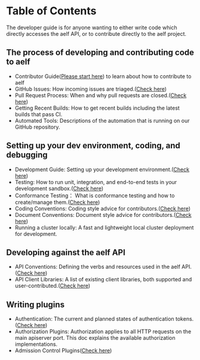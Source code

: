 # Table of Contents
The developer guide is for anyone wanting to either write code which directly accesses the aelf API, or to contribute directly to the aelf project. 

## The process of developing and contributing code to aelf

- Contributor Guide([Please start here](https://github.com/AElfProject/aelf-community/blob/main/getstarted.md)) to learn about how to contribute to aelf
- GitHub Issues: How incoming issues are triaged.([Check here](https://github.com/AElfProject/aelf-community/issues))
- Pull Request Process: When and why pull requests are closed.([Check here](https://github.com/AElfProject/aelf-community/blob/main/guidepull.md))
- Getting Recent Builds: How to get recent builds including the latest builds that pass CI.
- Automated Tools: Descriptions of the automation that is running on our GitHub repository.

## Setting up your dev environment, coding, and debugging

- Development Guide: Setting up your development environment.([Check here](https://docs.aelf.io/en/latest/getting-started/development-environment/environment-setup.html))
- Testing: How to run unit, integration, and end-to-end tests in your development sandbox.([Check here](https://docs.aelf.io/en/latest/tutorials/testnet.html))
- Conformance Testing： What is conformance testing and how to create/manage them.([Check here](https://docs.aelf.io/en/latest/tutorials/testnet.html))
- Coding Conventions: Coding style advice for contributors.([Check here](https://github.com/AElfProject/AElf/blob/dev/CODE_OF_CONDUCT.md))
- Document Conventions: Document style advice for contributors.([Check here](https://github.com/AElfProject/AElf/blob/dev/CODE_OF_CONDUCT.md))
- Running a cluster locally: A fast and lightweight local cluster deployment for development.

## Developing against the aelf API

- API Conventions:  Defining the verbs and resources used in the aelf API.([Check here](https://github.com/AElfProject/AElf/blob/dev/docs-sphinx/resources/wallet-and-explorer/explorer-api.md))
- API Client Libraries: A list of existing client libraries, both supported and user-contributed.([Check here](https://github.com/AElfProject/AElf/blob/dev/docs/resources/wallet-and-explorer/explorer-api.md))

## Writing plugins

- Authentication: The current and planned states of authentication tokens.([Check here](https://github.com/AElfProject/AElf/blob/dev/src/AElf.Runtime.CSharp.ExecutiveTokenPlugin/ExecutiveTokenPluginCSharpRuntimeAElfModule.cs))
- Authorization Plugins: Authorization applies to all HTTP requests on the main apiserver port. This doc explains the available authorization implementations.
- Admission Control Plugins([Check here](https://github.com/AElfProject/AElf/blob/dev/src/AElf.CrossChain.Core/Communication/ICrossChainCommunicationPlugin.cs))

